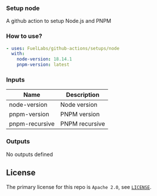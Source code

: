 ### Setup node

A github action to setup Node.js and PNPM

### How to use?

```yml
- uses: FuelLabs/github-actions/setups/node
  with:
    node-version: 18.14.1
    pnpm-version: latest
```

### Inputs

| Name           | Description    |
| -------------- | -------------- |
| node-version   | Node version   |
| pnpm-version   | PNPM version   |
| pnpm-recursive | PNPM recursive |

### Outputs

No outputs defined

## License

The primary license for this repo is `Apache 2.0`, see [`LICENSE`](../../LICENSE.md).

